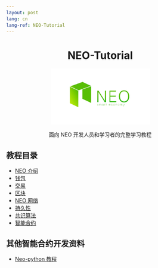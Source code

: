 ```yaml
---
layout: post
lang: cn
lang-ref: NEO-Tutorial
---
```


<div align="center">  
<h1>NEO-Tutorial</h1>
<img src="neo-rebranding.png" alt="NEO-Tutorial" height="150">
<p>面向 NEO 开发人员和学习者的完整学习教程</p>
</div>


## 教程目录
- [NEO 介绍](1-introduction/1-Introduction_to_NEO.md)
- [钱包](2-wallet/1-Introduction_to_wallets.md)
- [交易](3-transactions/1-Introduction_to_transactions.md)
- [区块](4-blocks/1-Introduction_to_blocks_and_blockchain.md)
- [NEO 网络](5-network/1-Introduction_to_the_NEO_network_protocol.md)
- [持久性](6-persistence/1-persistence.md)
- [共识算法](7-consensus/1-Introduction_to_consensus.md)
- [智能合约](9-smartContract/What_is_smart_contract.md)

## 其他智能合约开发资料
- [Neo-python 教程](9-smartContract/neopython/part1_setup.md)
